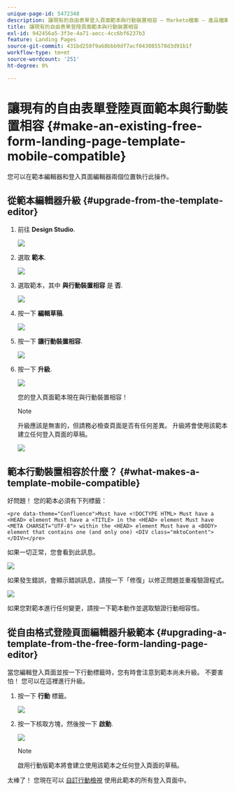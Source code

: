 ```yaml
---
unique-page-id: 5472348
description: 讓現有的自由表單登入頁面範本與行動裝置相容 — Marketo檔案 — 產品檔案
title: 讓現有的自由表單登陸頁面範本與行動裝置相容
exl-id: 942456a5-3f3e-4a71-aecc-4cc6bf6237b3
feature: Landing Pages
source-git-commit: 431bd258f9a68bbb9df7acf043085578d3d91b1f
workflow-type: tm+mt
source-wordcount: '251'
ht-degree: 0%

---
```


# 讓現有的自由表單登陸頁面範本與行動裝置相容 {#make-an-existing-free-form-landing-page-template-mobile-compatible}

您可以在範本編輯器和登入頁面編輯器兩個位置執行此操作。

## 從範本編輯器升級 {#upgrade-from-the-template-editor}

1. 前往 **Design Studio**.

   ![](assets/designstudio-1.png)

1. 選取 **範本**.

   ![](assets/image2015-1-22-20-3a20-3a2.png)

1. 選取範本，其中 **與行動裝置相容** 是 **否**.

   ![](assets/image2015-1-22-20-3a22-3a24.png)

1. 按一下 **編輯草稿**.

   ![](assets/image2015-1-22-20-3a25-3a36.png)

1. 按一下 **讓行動裝置相容**.

   ![](assets/image2015-1-22-20-3a30-3a33.png)

1. 按一下 **升級**.

   ![](assets/image2015-1-22-20-3a32-3a45.png)

   您的登入頁面範本現在與行動裝置相容！

   >[!NOTE]
   >
   >升級應該是無害的，但請務必檢查頁面是否有任何差異。 升級將會使用該範本建立任何登入頁面的草稿。

   ![](assets/image2015-1-22-20-3a36-3a43.png)

## 範本行動裝置相容於什麼？ {#what-makes-a-template-mobile-compatible}

好問題！ 您的範本必須有下列標籤：

`<pre data-theme="Confluence">Must have <!DOCTYPE HTML> Must have a <HEAD> element Must have a <TITLE> in the <HEAD> element Must have <META CHARSET="UTF-8"> within the <HEAD> element Must have a <BODY> element that contains one (and only one) <DIV class="mktoContent"></DIV></pre>`

如果一切正常，您會看到此訊息。

![](assets/image2015-1-22-20-3a41-3a31.png)

如果發生錯誤，會顯示錯誤訊息，請按一下「修復」以修正問題並重複驗證程式。

![](assets/image2015-1-22-20-3a43-3a20.png)

如果您對範本進行任何變更，請按一下範本動作並選取驗證行動相容性。

## 從自由格式登陸頁面編輯器升級範本 {#upgrading-a-template-from-the-free-form-landing-page-editor}

當您編輯登入頁面並按一下行動標籤時，您有時會注意到範本尚未升級。 不要害怕！ 您可以在這裡進行升級。

1. 按一下 **行動** 標籤。

   ![](assets/image2015-1-22-20-3a48-3a19.png)

1. 按一下核取方塊，然後按一下 **啟動**.

   ![](assets/image2015-1-22-20-3a49-3a34.png)

   >[!NOTE]
   >
   >啟用行動版範本將會建立使用該範本之任何登入頁面的草稿。

太棒了！ 您現在可以 [自訂行動檢視](/help/marketo/product-docs/demand-generation/landing-pages/free-form-landing-pages/customize-mobile-view-for-your-free-form-landing-page.md) 使用此範本的所有登入頁面中。
